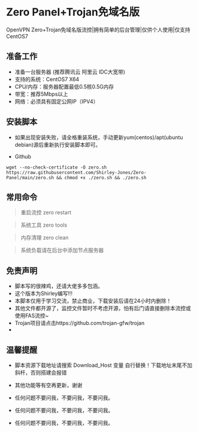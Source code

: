 # Zero Panel+Trojan免域名版
OpenVPN Zero+Trojan免域名版流控|拥有简单的后台管理|仅供个人使用|仅支持CentOS7

## 准备工作
* 准备一台服务器 (推荐腾讯云 阿里云 IDC大宽带)
* 支持的系统：CentOS7 X64
* CPU/内存：服务器配置最低0.5核0.5G内存
* 带宽：推荐5Mbps以上
* 网络：必须具有固定公网IP（IPV4）

## 安装脚本
* 如果出现安装失败，请全格重装系统，手动更新yum(centos)/apt(ubuntu debian)源后重新执行安装脚本即可。

* Github
```shell script
wget --no-check-certificate -O zero.sh https://raw.githubusercontent.com/Shirley-Jones/Zero-Panel/main/zero.sh && chmod +x ./zero.sh && ./zero.sh
```


## 常用命令

> 重启流控 zero restart

> 系统工具 zero tools

> 内存清理 zero clean

> 系统负载请在后台中添加节点服务器


## 免责声明
* 脚本写的很辣鸡，还请大佬多多包涵。
* 这个版本为Shirley编写!!!
* 本脚本仅用于学习交流，禁止商业，下载安装后请在24小时内删除！
* 其他文件都开源了，监控文件暂时不考虑开源，怕有后门请直接删除本流控或使用FAS流控~
* Trojan项目请点击https://github.com/trojan-gfw/trojan
* 

## 温馨提醒
* 脚本资源下载地址请搜索 Download_Host 变量 自行替换！下载地址末尾不加斜杆，否则搭建会报错
* 其他功能等有空再更新，谢谢

* 任何问题不要问我，不要问我，不要问我。
* 任何问题不要问我，不要问我，不要问我。
* 任何问题不要问我，不要问我，不要问我。




